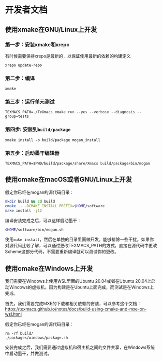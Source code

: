# 开发者文档
## 使用xmake在GNU/Linux上开发
### 第一步：安装xmake和xrepo

有时候需要保持xrepo是最新的，以保证使用最新的依赖的构建定义
```
xrepo update-repo
```

### 第二步：编译
```
xmake
```

### 第三步：运行单元测试
```
TEXMACS_PATH=./TeXmacs xmake run --yes --verbose --diagnosis --group=tests
```

### 第四步: 安装到`build/package`
```
xmake install -o build/package mogan_install
```

### 第五步：启动墨干编辑器
```
TEXMACS_PATH=$PWD/build/package/share/Xmacs build/package/bin/mogan
```

## 使用cmake在macOS或者GNU/Linux上开发
假定你已经在mogan的源代码目录：
``` bash
mkdir build && cd build
cmake .. -DCMAKE_INSTALL_PREFIX=$HOME/software
make install -j12

```
编译安装完成之后，可以这样启动墨干：
``` bash
$HOME/software/bin/mogan.sh
```

使用`make install`，然后在单独的目录里面做开发，能够排除一些干扰。如果你对源代码比较了解，可以通过更改TEXMACS_PATH的方式，直接在源代码中更改Scheme这部分代码，不需要重新编译就可以测试你的更改。

## 使用cmake在Windows上开发
我们需要在Windows上使用WSL里面的Ubuntu 20.04或者在Ubuntu 20.04上启动Windows的虚拟机。因为构建是在Ubuntu上面完成，而测试是在Windows上完成。

首先，我们需要完成MXE的下载和相关依赖的安装，可以参考这个文档：
https://texmacs.github.io/notes/docs/build-using-cmake-and-mxe-on-wsl.html

假定你已经在mogan的源代码目录：
```
rm -rf build/
./packages/windows/package.sh
```
安装完成之后，我们需要通过虚拟机和宿主机之间的文件共享，在Windows系统中启动墨干，并做测试。
